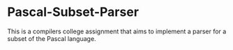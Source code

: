 # Pascal-Subset-Parser
This is a compilers college assignment that aims to implement a parser for a subset of the Pascal language.
